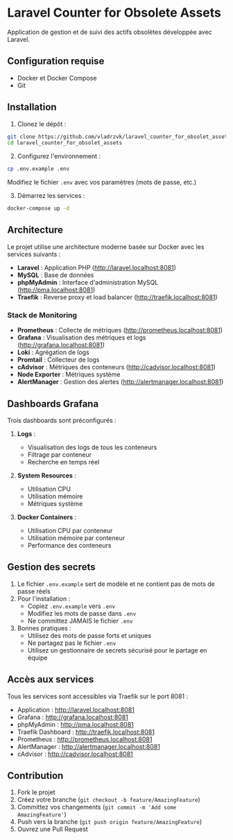 # Laravel Counter for Obsolete Assets

Application de gestion et de suivi des actifs obsolètes développée avec Laravel.

## Configuration requise

- Docker et Docker Compose
- Git

## Installation

1. Clonez le dépôt :
```bash
git clone https://github.com/vladrzvk/laravel_counter_for_obsolet_assets.git
cd laravel_counter_for_obsolet_assets
```

2. Configurez l'environnement :
```bash
cp .env.example .env
```
Modifiez le fichier `.env` avec vos paramètres (mots de passe, etc.)

3. Démarrez les services :
```bash
docker-compose up -d
```

## Architecture

Le projet utilise une architecture moderne basée sur Docker avec les services suivants :

- **Laravel** : Application PHP (http://laravel.localhost:8081)
- **MySQL** : Base de données
- **phpMyAdmin** : Interface d'administration MySQL (http://pma.localhost:8081)
- **Traefik** : Reverse proxy et load balancer (http://traefik.localhost:8081)

### Stack de Monitoring

- **Prometheus** : Collecte de métriques (http://prometheus.localhost:8081)
- **Grafana** : Visualisation des métriques et logs (http://grafana.localhost:8081)
- **Loki** : Agrégation de logs
- **Promtail** : Collecteur de logs
- **cAdvisor** : Métriques des conteneurs (http://cadvisor.localhost:8081)
- **Node Exporter** : Métriques système
- **AlertManager** : Gestion des alertes (http://alertmanager.localhost:8081)

## Dashboards Grafana

Trois dashboards sont préconfigurés :

1. **Logs** : 
   - Visualisation des logs de tous les conteneurs
   - Filtrage par conteneur
   - Recherche en temps réel

2. **System Resources** :
   - Utilisation CPU
   - Utilisation mémoire
   - Métriques système

3. **Docker Containers** :
   - Utilisation CPU par conteneur
   - Utilisation mémoire par conteneur
   - Performance des conteneurs

## Gestion des secrets

1. Le fichier `.env.example` sert de modèle et ne contient pas de mots de passe réels
2. Pour l'installation :
   - Copiez `.env.example` vers `.env`
   - Modifiez les mots de passe dans `.env`
   - Ne committez JAMAIS le fichier `.env`
3. Bonnes pratiques :
   - Utilisez des mots de passe forts et uniques
   - Ne partagez pas le fichier `.env`
   - Utilisez un gestionnaire de secrets sécurisé pour le partage en équipe

## Accès aux services

Tous les services sont accessibles via Traefik sur le port 8081 :

- Application : http://laravel.localhost:8081
- Grafana : http://grafana.localhost:8081
- phpMyAdmin : http://pma.localhost:8081
- Traefik Dashboard : http://traefik.localhost:8081
- Prometheus : http://prometheus.localhost:8081
- AlertManager : http://alertmanager.localhost:8081
- cAdvisor : http://cadvisor.localhost:8081

## Contribution

1. Fork le projet
2. Créez votre branche (`git checkout -b feature/AmazingFeature`)
3. Committez vos changements (`git commit -m 'Add some AmazingFeature'`)
4. Push vers la branche (`git push origin feature/AmazingFeature`)
5. Ouvrez une Pull Request
